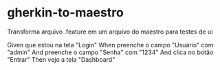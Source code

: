 # gherkin-to-maestro
Transforma arquivo .feature em um arquivo do maestro para testes de ui

Given que estou na tela "Login"
When preenche o campo "Usuário" com "admin"
And preenche o campo "Senha" com "1234"
And clica no botão "Entrar"
Then vejo a tela "Dashboard"
